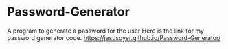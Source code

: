 # Password-Generator
A program to generate a password for the user
Here is the link for my password generator code. https://jesusoyer.github.io/Password-Generator/
